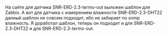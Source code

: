 На сайте для датчика SNR-ERD-2.3-termo-out выложен шаблон для Zabbix.
А вот для датчика с измерением влажности SNR-ERD-2.3-DHT22  данный шаблон не совсем подходит, ибо не забирает по snmp влажность. 
Я доработал шаблон, теперь он подходит и для SNR-ERD-2.3-DHT22 и для SNR-ERD-2.3-termo-out.
